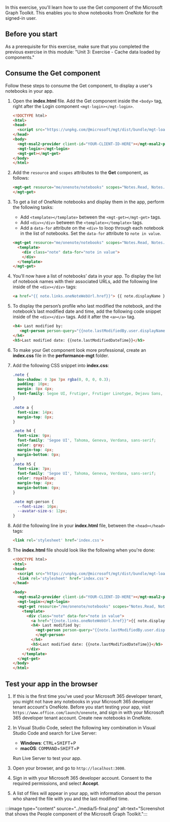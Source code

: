 In this exercise, you'll learn how to use the Get component of the Microsoft Graph Toolkit. This enables you to show notebooks from OneNote for the signed-in user.

## Before you start

As a prerequisite for this exercise, make sure that you completed the previous exercise in this module: "Unit 3: Exercise - Cache data loaded by components."

## Consume the Get component

Follow these steps to consume the Get component, to display a user's notebooks in your app.

1. Open the **index.html** file. Add the Get component inside the `<body>` tag, right after the Login component `<mgt-login></mgt-login>`.

    ```html
    <!DOCTYPE html>
    <html>
    <head>
      <script src="https://unpkg.com/@microsoft/mgt/dist/bundle/mgt-loader.js"></script>
    </head>
    <body>
      <mgt-msal2-provider client-id="YOUR-CLIENT-ID-HERE"></mgt-msal2-provider>
      <mgt-login></mgt-login>
      <mgt-get></mgt-get>
    </body>
    </html>
    ```

1. Add the `resource` and `scopes` attributes to the **Get** component, as follows:

    ```html
    <mgt-get resource="me/onenote/notebooks" scopes="Notes.Read, Notes.Read.All">
    </mgt-get>
    ```

1. To get a list of OneNote notebooks and display them in the app, perform the following tasks:
    - Add `<template></template>` between the `<mgt-get></mgt-get>` tags.
    - Add `<div></div>` between the `<template></template>` tags.
    - Add a `data-for` attribute on the `<div>` to loop through each notebook in the list of notebooks. Set the `data-for` attribute to `note in value`.

    ```html
    <mgt-get resource="me/onenote/notebooks" scopes="Notes.Read, Notes.Read.All">
      <template>
        <div class="note" data-for="note in value">
        </div>
      </template>
    </mgt-get>
    ```

1. You'll now have a list of notebooks’ data in your app. To display the list of notebook names with their associated URLs, add the following line inside of the `<div></div>` tags:

    ```html
    <a href="{{ note.links.oneNoteWebUrl.href}}"> {{ note.displayName }} </a>
    ```

1. To display the person’s profile who last modified the notebook, and the notebook’s last modified date and time, add the following code snippet inside of the `<div></div>` tags. Add it after the `<a></a>` tag.

    ```html
    <h4> Last modified by:
       <mgt-person person-query="{{note.lastModifiedBy.user.displayName}}" view="oneline" person-card="hover"></mgt-person>
    </h4>
    <h5>Last modified date: {{note.lastModifiedDateTime}}</h5>
    ```

1. To make your Get component look more professional, create an **index.css** file in the **performance-mgt** folder.

1. Add the following CSS snippet into **index.css**:

    ```css
    .note {
      box-shadow: 0 3px 7px rgba(0, 0, 0, 0.3);
      padding: 10px;
      margin: 8px 4px;
      font-family: Segoe UI, Frutiger, Frutiger Linotype, Dejavu Sans, Helvetica Neue, Arial, sans-serif;
    }

    .note a {
      font-size: 14px;
      margin-top: 8px;
    }

    .note h4 {
      font-size: 9px;
      font-family: 'Segoe UI', Tahoma, Geneva, Verdana, sans-serif;
      color: gray;
      margin-top: 4px;
      margin-bottom: 0px;
    }
    .note h5 {
      font-size: 7px;
      font-family: 'Segoe UI', Tahoma, Geneva, Verdana, sans-serif;
      color: royalblue;
      margin-top: 4px;
      margin-bottom: 0px;
    }

    .note mgt-person {
      --font-size: 10px;
      --avatar-size-s: 12px;
    }
    ```

1. Add the following line in your **index.html** file, between the `<head></head>` tags:

    ```html
    <link rel='stylesheet' href='index.css'>
    ```

1. The **index.html** file should look like the following when you're done:

    ```html
    <!DOCTYPE html>
    <html>
    <head>
      <script src="https://unpkg.com/@microsoft/mgt/dist/bundle/mgt-loader.js"></script>
      <link rel='stylesheet' href='index.css'>
    </head>

    <body>
      <mgt-msal2-provider client-id="YOUR-CLIENT-ID-HERE"></mgt-msal2-provider>
      <mgt-login></mgt-login>
      <mgt-get resource="/me/onenote/notebooks" scopes="Notes.Read, Notes.Read.All">
        <template>
          <div class="note" data-for="note in value">
            <a href="{{note.links.oneNoteWebUrl.href}}">{{ note.displayName }} </a>
            <h4> Last modified by:
              <mgt-person person-query="{{note.lastModifiedBy.user.displayName}}" view="oneline" person-card="hover">
              </mgt-person>
            </h4>
            <h5>Last modified date: {{note.lastModifiedDateTime}}</h5>
          </div>
        </template>
      </mgt-get>
    </body>
    </html>
    ```

## Test your app in the browser

1. If this is the first time you've used your Microsoft 365 developer tenant, you might not have any notebooks in your Microsoft 365 developer tenant account's OneNote. Before you start testing your app, visit `https://www.office.com/launch/onenote`, and sign in with your Microsoft 365 developer tenant account. Create new notebooks in OneNote.
1. In Visual Studio Code, select the following key combination in Visual Studio Code and search for Live Server:

    - **Windows**: <kbd>CTRL</kbd>+<kbd>SHIFT</kbd>+<kbd>P</kbd>
    - **macOS**: <kbd>COMMAND</kbd>+<kbd>SHIFT</kbd>+<kbd>P</kbd>

   Run Live Server to test your app.

1. Open your browser, and go to `http://localhost:3000`.
1. Sign in with your Microsoft 365 developer account. Consent to the required permissions, and select **Accept**.
1. A list of files will appear in your app, with information about the person who shared the file with you and the last modified time.

:::image type="content" source="../media/5-final.png" alt-text="Screenshot that shows the People component of the Microsoft Graph Toolkit.":::
